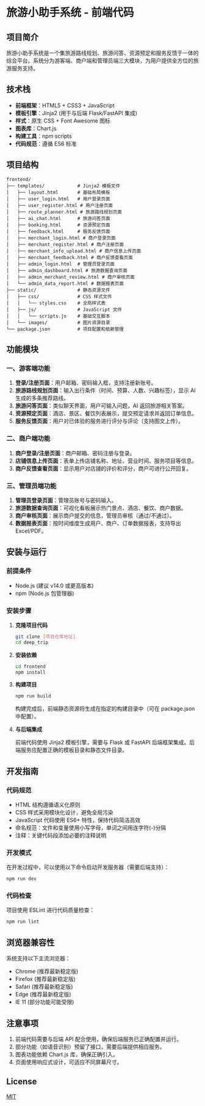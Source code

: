 # 旅游小助手系统 - 前端代码

## 项目简介

旅游小助手系统是一个集旅游路线规划、旅游问答、资源预定和服务反馈于一体的综合平台。系统分为游客端、商户端和管理员端三大模块，为用户提供全方位的旅游服务支持。

## 技术栈

- **前端框架**：HTML5 + CSS3 + JavaScript
- **模板引擎**：Jinja2 (用于与后端 Flask/FastAPI 集成)
- **样式**：原生 CSS + Font Awesome 图标
- **图表库**：Chart.js
- **构建工具**：npm scripts
- **代码规范**：遵循 ES6 标准

## 项目结构

```
frontend/
├── templates/            # Jinja2 模板文件
│   ├── layout.html       # 基础布局模板
│   ├── user_login.html   # 用户登录页面
│   ├── user_register.html # 用户注册页面
│   ├── route_planner.html # 旅游路线规划页面
│   ├── ai_chat.html      # 旅游问答页面
│   ├── booking.html      # 资源预定页面
│   ├── feedback.html     # 服务反馈页面
│   ├── merchant_login.html # 商户登录页面
│   ├── merchant_register.html # 商户注册页面
│   ├── merchant_info_upload.html # 商户信息上传页面
│   ├── merchant_feedback.html # 商户反馈查看页面
│   ├── admin_login.html  # 管理员登录页面
│   ├── admin_dashboard.html # 旅游数据查询页面
│   ├── admin_merchant_review.html # 商户审核页面
│   └── admin_data_report.html # 数据报表页面
├── static/               # 静态资源文件
│   ├── css/              # CSS 样式文件
│   │   └── styles.css    # 全局样式表
│   ├── js/               # JavaScript 文件
│   │   └── scripts.js    # 基础交互脚本
│   └── images/           # 图片资源目录
└── package.json          # 项目配置和依赖管理
```

## 功能模块

### 一、游客端功能

1. **登录/注册页面**：用户邮箱、密码输入框，支持注册新账号。
2. **旅游路线规划页面**：输入出行条件（时间、预算、人数、兴趣标签），显示 AI 生成的多条推荐路线。
3. **旅游问答页面**：类似聊天界面，用户可输入问题，AI 返回旅游相关答案。
4. **资源预定页面**：酒店、景区、餐饮列表展示，提交预定请求并返回订单信息。
5. **服务反馈页面**：用户对已体验的服务进行评分与评论（支持图文上传）。

### 二、商户端功能

1. **商户登录/注册页面**：商户邮箱、密码注册与登录。
2. **店铺信息上传页面**：表单上传店铺名称、地址、营业时间、服务项目等信息。
3. **商户反馈查看页面**：显示用户对店铺的评价和评分，商户可进行公开回复。

### 三、管理员端功能

1. **管理员登录页面**：管理员账号与密码输入。
2. **旅游数据查询页面**：可视化看板展示热门景点、酒店、餐饮、商户数据。
3. **商户审核页面**：展示商户提交的信息，管理员审核（通过/不通过）。
4. **数据报表页面**：按时间维度生成用户、商户、订单数据报表，支持导出 Excel/PDF。

## 安装与运行

### 前提条件

- Node.js (建议 v14.0 或更高版本)
- npm (Node.js 包管理器)

### 安装步骤

1. **克隆项目代码**

   ```bash
   git clone [项目仓库地址]
   cd deep_trip
   ```

2. **安装依赖**

   ```bash
   cd frontend
   npm install
   ```

3. **构建项目**

   ```bash
   npm run build
   ```

   构建完成后，前端静态资源将生成在指定的构建目录中（可在 package.json 中配置）。

4. **与后端集成**

   前端代码使用 Jinja2 模板引擎，需要与 Flask 或 FastAPI 后端框架集成。后端服务应配置正确的模板目录和静态文件目录。

## 开发指南

### 代码规范

- HTML 结构遵循语义化原则
- CSS 样式采用模块化设计，避免全局污染
- JavaScript 代码使用 ES6+ 特性，保持代码简洁高效
- 命名规范：文件和变量使用小写字母，单词之间用连字符(-)分隔
- 注释：关键代码段添加必要的注释说明

### 开发模式

在开发过程中，可以使用以下命令启动开发服务器（需要后端支持）：

```bash
npm run dev
```

### 代码检查

项目使用 ESLint 进行代码质量检查：

```bash
npm run lint
```

## 浏览器兼容性

系统支持以下主流浏览器：

- Chrome (推荐最新稳定版)
- Firefox (推荐最新稳定版)
- Safari (推荐最新稳定版)
- Edge (推荐最新稳定版)
- IE 11 (部分功能可能受限)

## 注意事项

1. 前端代码需要与后端 API 配合使用，确保后端服务已正确配置并运行。
2. 部分功能（如语音识别）预留了接口，需要后端提供相应服务。
3. 图表功能依赖 Chart.js 库，确保正确引入。
4. 页面使用响应式设计，可适应不同屏幕尺寸。

## License

[MIT](LICENSE)